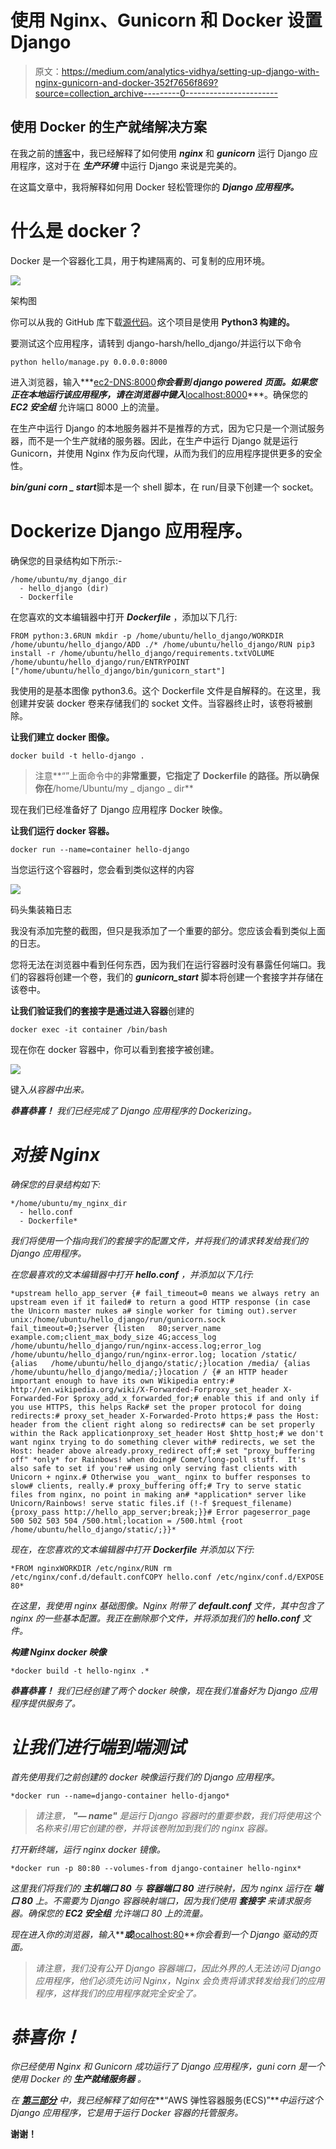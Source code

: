 # 使用 Nginx、Gunicorn 和 Docker 设置 Django

> 原文：<https://medium.com/analytics-vidhya/setting-up-django-with-nginx-gunicorn-and-docker-352f7656f869?source=collection_archive---------0----------------------->

## 使用 Docker 的生产就绪解决方案

在我之前的[博客](/@harshvijaythakkar/dajngo-with-nginx-gunicorn-aaf8431dc9e0)中，我已经解释了如何使用 ***nginx*** 和 ***gunicorn*** 运行 Django 应用程序，这对于在 ***生产环境*** 中运行 Django 来说是完美的。

在这篇文章中，我将解释如何用 Docker 轻松管理你的 ***Django 应用程序。***

# **什么是 docker？**

Docker 是一个容器化工具，用于构建隔离的、可复制的应用环境。

![](img/43481e44fad9e853d4268ba9ba9c7a4c.png)

架构图

你可以从我的 GitHub 库下载[源代码](https://github.com/harshvijaythakkar/harsh-django-docker)。这个项目是使用 **Python3 构建的。**

要测试这个应用程序，请转到 django-harsh/hello_django/并运行以下命令

```
python hello/manage.py 0.0.0.0:8000
```

进入浏览器，输入***<ec2-DNS:8000>***你会看到 django powered 页面。如果您正在本地运行该应用程序，请在浏览器中键入***<localhost:8000>***。确保您的 ***EC2 安全组*** 允许端口 8000 上的流量。

在生产中运行 Django 的本地服务器并不是推荐的方式，因为它只是一个测试服务器，而不是一个生产就绪的服务器。因此，在生产中运行 Django 就是运行 Gunicorn，并使用 Nginx 作为反向代理，从而为我们的应用程序提供更多的安全性。

***bin/guni corn _ start***脚本是一个 shell 脚本，在 run/目录下创建一个 socket。

# **Dockerize Django 应用程序。**

确保您的目录结构如下所示:-

```
/home/ubuntu/my_django_dir
  - hello_django (dir)
  - Dockerfile
```

在您喜欢的文本编辑器中打开 ***Dockerfile*** ，添加以下几行:

```
FROM python:3.6RUN mkdir -p /home/ubuntu/hello_django/WORKDIR /home/ubuntu/hello_django/ADD ./* /home/ubuntu/hello_django/RUN pip3 install -r /home/ubuntu/hello_django/requirements.txtVOLUME /home/ubuntu/hello_django/run/ENTRYPOINT ["/home/ubuntu/hello_django/bin/gunicorn_start"]
```

我使用的是基本图像 python3.6。这个 Dockerfile 文件是自解释的。在这里，我创建并安装 docker 卷来存储我们的 socket 文件。当容器终止时，该卷将被删除。

**让我们建立 docker 图像。**

```
docker build -t hello-django .
```

> 注意**“”上面命令中的**非常重要，它指定了 **Dockerfile** 的路径。所以确保你在**/home/Ubuntu/my _ django _ dir**

现在我们已经准备好了 Django 应用程序 Docker 映像。

**让我们运行 docker 容器。**

```
docker run --name=container hello-django
```

当您运行这个容器时，您会看到类似这样的内容

![](img/f7d000b0ab4debfd1638fe7e5ca8e8f8.png)

码头集装箱日志

我没有添加完整的截图，但只是我添加了一个重要的部分。您应该会看到类似上面的日志。

您将无法在浏览器中看到任何东西，因为我们在运行容器时没有暴露任何端口。我们的容器将创建一个卷，我们的 ***gunicorn_start*** 脚本将创建一个套接字并存储在该卷中。

**让我们验证我们的套接字是通过进入容器**创建的

```
docker exec -it container /bin/bash
```

现在你在 docker 容器中，你可以看到套接字被创建。

![](img/46859207c2b2b62fe34ca41356afd05c.png)

键入*从容器中出来。*

****恭喜恭喜！*** *我们已经完成了 Django 应用程序的 Dockerizing。**

# ***对接 Nginx***

*确保您的目录结构如下:*

```
*/home/ubuntu/my_nginx_dir
  - hello.conf
  - Dockerfile*
```

*我们将使用一个指向我们的套接字的配置文件，并将我们的请求转发给我们的 Django 应用程序。*

*在您最喜欢的文本编辑器中打开 ***hello.conf*** ，并添加以下几行:*

```
*upstream hello_app_server {# fail_timeout=0 means we always retry an upstream even if it failed# to return a good HTTP response (in case the Unicorn master nukes a# single worker for timing out).server unix:/home/ubuntu/hello_django/run/gunicorn.sock fail_timeout=0;}server {listen   80;server_name example.com;client_max_body_size 4G;access_log /home/ubuntu/hello_django/run/nginx-access.log;error_log /home/ubuntu/hello_django/run/nginx-error.log; location /static/ {alias   /home/ubuntu/hello_django/static/;}location /media/ {alias   /home/ubuntu/hello_django/media/;}location / {# an HTTP header important enough to have its own Wikipedia entry:#   http://en.wikipedia.org/wiki/X-Forwarded-Forproxy_set_header X-Forwarded-For $proxy_add_x_forwarded_for;# enable this if and only if you use HTTPS, this helps Rack# set the proper protocol for doing redirects:# proxy_set_header X-Forwarded-Proto https;# pass the Host: header from the client right along so redirects# can be set properly within the Rack applicationproxy_set_header Host $http_host;# we don't want nginx trying to do something clever with# redirects, we set the Host: header above already.proxy_redirect off;# set "proxy_buffering off" *only* for Rainbows! when doing# Comet/long-poll stuff.  It's also safe to set if you're# using only serving fast clients with Unicorn + nginx.# Otherwise you _want_ nginx to buffer responses to slow# clients, really.# proxy_buffering off;# Try to serve static files from nginx, no point in making an# *application* server like Unicorn/Rainbows! serve static files.if (!-f $request_filename) {proxy_pass http://hello_app_server;break;}}# Error pageserror_page 500 502 503 504 /500.html;location = /500.html {root /home/ubuntu/hello_django/static/;}}*
```

*现在，在您喜欢的文本编辑器中打开 ***Dockerfile*** 并添加以下行:*

```
*FROM nginxWORKDIR /etc/nginx/RUN rm /etc/nginx/conf.d/default.confCOPY hello.conf /etc/nginx/conf.d/EXPOSE 80*
```

*在这里，我使用 nginx 基础图像。Nginx 附带了 ***default.conf*** 文件，其中包含了 nginx 的一些基本配置。我正在删除那个文件，并将添加我们的 ***hello.conf*** 文件。*

***构建 Nginx docker 映像***

```
*docker build -t hello-nginx .*
```

****恭喜恭喜！*** *我们已经创建了两个 docker 映像，现在我们准备好为 Django 应用程序提供服务了。**

# ***让我们进行端到端测试***

*首先使用我们之前创建的 docker 映像运行我们的 Django 应用程序。*

```
*docker run --name=django-container hello-django*
```

> *请注意， ***"— name"*** 是运行 Django 容器时的重要参数，我们将使用这个名称来引用它创建的卷，并将该卷附加到我们的 nginx 容器。*

*打开新终端，运行 nginx docker 镜像。*

```
*docker run -p 80:80 --volumes-from django-container hello-nginx*
```

*这里我们将我们的 ***主机端口 80*** 与 ***容器端口 80*** 进行映射，因为 nginx 运行在 ***端口 80*** 上。不需要为 Django 容器映射端口，因为我们使用 ***套接字*** 来请求服务器。确保您的 ***EC2 安全组*** 允许端口 80 上的流量。*

*现在进入你的浏览器，输入***<ec2-DNS>***或***<localhost:80>***你会看到一个 Django 驱动的页面。*

> *请注意，我们没有公开 Django 容器端口，因此外界的人无法访问 Django 应用程序，他们必须先访问 Nginx，Nginx 会负责将请求转发给我们的应用程序，这样我们的应用程序就完全安全了。*

# *恭喜你！*

*你已经使用 Nginx 和 Gunicorn 成功运行了 Django 应用程序，guni corn 是一个使用 Docker 的 ***生产就绪服务器*** 。*

*在 [***第三部分***](/@harshvijaythakkar/setting-up-django-with-nginx-gunicorn-and-aws-ecs-e1b279c7ae8) 中，我已经解释了如何在***“AWS 弹性容器服务(ECS)”***中运行这个 Django 应用程序，它是用于运行 Docker 容器的托管服务。*

****谢谢！****